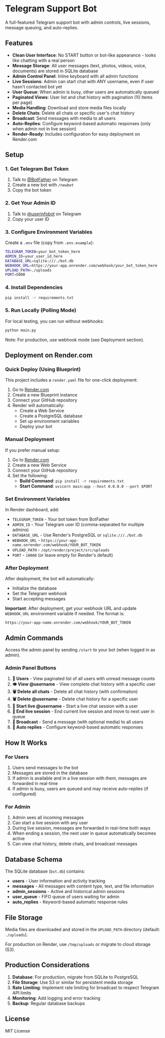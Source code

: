 # Telegram Support Bot

A full-featured Telegram support bot with admin controls, live sessions, message queuing, and auto-replies.

## Features

- **Clean User Interface**: No START button or bot-like appearance - looks like chatting with a real person
- **Message Storage**: All user messages (text, photos, videos, voice, documents) are stored in SQLite database
- **Admin Control Panel**: Inline keyboard with all admin functions
- **Live Sessions**: Admin can start chat with ANY username, even if user hasn't contacted bot yet
- **User Queue**: When admin is busy, other users are automatically queued
- **Paginated Views**: User list and chat history with pagination (10 items per page)
- **Media Handling**: Download and store media files locally
- **Delete Chats**: Delete all chats or specific user's chat history
- **Broadcast**: Send messages with media to all users
- **Auto-Replies**: Configure keyword-based automatic responses (only when admin not in live session)
- **Render-Ready**: Includes configuration for easy deployment on Render.com

## Setup

### 1. Get Telegram Bot Token

1. Talk to [@BotFather](https://t.me/BotFather) on Telegram
2. Create a new bot with `/newbot`
3. Copy the bot token

### 2. Get Your Admin ID

1. Talk to [@userinfobot](https://t.me/userinfobot) on Telegram
2. Copy your user ID

### 3. Configure Environment Variables

Create a `.env` file (copy from `.env.example`):

```bash
TELEGRAM_TOKEN=your_bot_token_here
ADMIN_ID=your_user_id_here
DATABASE_URL=sqlite:///./bot.db
WEBHOOK_URL=https://your-app.onrender.com/webhook/your_bot_token_here
UPLOAD_PATH=./uploads
PORT=5000
```

### 4. Install Dependencies

```bash
pip install -r requirements.txt
```

### 5. Run Locally (Polling Mode)

For local testing, you can run without webhooks:

```bash
python main.py
```

Note: For production, use webhook mode (see Deployment section).

## Deployment on Render.com

### Quick Deploy (Using Blueprint)

This project includes a `render.yaml` file for one-click deployment:

1. Go to [Render.com](https://render.com)
2. Create a new Blueprint instance
3. Connect your GitHub repository
4. Render will automatically:
   - Create a Web Service
   - Create a PostgreSQL database
   - Set up environment variables
   - Deploy your bot

### Manual Deployment

If you prefer manual setup:

1. Go to [Render.com](https://render.com)
2. Create a new Web Service
3. Connect your GitHub repository
4. Set the following:
   - **Build Command**: `pip install -r requirements.txt`
   - **Start Command**: `uvicorn main:app --host 0.0.0.0 --port $PORT`

### Set Environment Variables

In Render dashboard, add:

- `TELEGRAM_TOKEN` - Your bot token from BotFather
- `ADMIN_ID` - Your Telegram user ID (comma-separated for multiple admins)
- `DATABASE_URL` - Use Render's PostgreSQL or `sqlite:///./bot.db`
- `WEBHOOK_URL` - `https://your-app-name.onrender.com/webhook/YOUR_BOT_TOKEN`
- `UPLOAD_PATH` - `/opt/render/project/src/uploads`
- `PORT` - `10000` (or leave empty for Render's default)

### After Deployment

After deployment, the bot will automatically:
- Initialize the database
- Set the Telegram webhook
- Start accepting messages

**Important**: After deployment, get your webhook URL and update `WEBHOOK_URL` environment variable if needed. The format is:
```
https://your-app-name.onrender.com/webhook/YOUR_BOT_TOKEN
```

## Admin Commands

Access the admin panel by sending `/start` to your bot (when logged in as admin).

### Admin Panel Buttons

1. **👥 Users** - View paginated list of all users with unread message counts
2. **👁 View @username** - View complete chat history with a specific user
3. **🗑 Delete all chats** - Delete all chat history (with confirmation)
4. **🗑 Delete @username** - Delete chat history for a specific user
5. **💬 Start live @username** - Start a live chat session with a user
6. **🛑 End live session** - End current live session and move to next user in queue
7. **📢 Broadcast** - Send a message (with optional media) to all users
8. **🤖 Auto replies** - Configure keyword-based automatic responses

## How It Works

### For Users

1. Users send messages to the bot
2. Messages are stored in the database
3. If admin is available and in a live session with them, messages are forwarded in real-time
4. If admin is busy, users are queued and may receive auto-replies (if configured)

### For Admin

1. Admin sees all incoming messages
2. Can start a live session with any user
3. During live session, messages are forwarded in real-time both ways
4. When ending a session, the next user in queue automatically becomes active
5. Can view chat history, delete chats, and broadcast messages

## Database Schema

The SQLite database (`bot.db`) contains:

- **users** - User information and activity tracking
- **messages** - All messages with content type, text, and file information
- **admin_sessions** - Active and historical admin sessions
- **user_queue** - FIFO queue of users waiting for admin
- **auto_replies** - Keyword-based automatic response rules

## File Storage

Media files are downloaded and stored in the `UPLOAD_PATH` directory (default: `./uploads`).

For production on Render, use `/tmp/uploads` or migrate to cloud storage (S3).

## Production Considerations

1. **Database**: For production, migrate from SQLite to PostgreSQL
2. **File Storage**: Use S3 or similar for persistent media storage
3. **Rate Limiting**: Implement rate limiting for broadcast to respect Telegram API limits
4. **Monitoring**: Add logging and error tracking
5. **Backup**: Regular database backups

## License

MIT License

